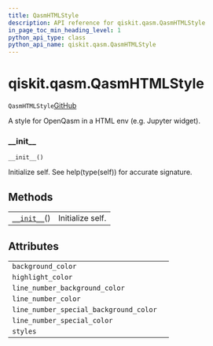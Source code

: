 ```yaml
---
title: QasmHTMLStyle
description: API reference for qiskit.qasm.QasmHTMLStyle
in_page_toc_min_heading_level: 1
python_api_type: class
python_api_name: qiskit.qasm.QasmHTMLStyle
---
```


<span id="qiskit-qasm-qasmhtmlstyle" />

# qiskit.qasm.QasmHTMLStyle

<span id="qiskit.qasm.QasmHTMLStyle" />

`QasmHTMLStyle`[GitHub](https://github.com/qiskit/qiskit/tree/stable/0.16/qiskit/qasm/pygments/lexer.py "view source code")

A style for OpenQasm in a HTML env (e.g. Jupyter widget).

### \_\_init\_\_

<span id="qiskit.qasm.QasmHTMLStyle.__init__" />

`__init__()`

Initialize self. See help(type(self)) for accurate signature.

## Methods

|                                                                                          |                  |
| ---------------------------------------------------------------------------------------- | ---------------- |
| [`__init__`](#qiskit.qasm.QasmHTMLStyle.__init__ "qiskit.qasm.QasmHTMLStyle.__init__")() | Initialize self. |

## Attributes

|                                        |   |
| -------------------------------------- | - |
| `background_color`                     |   |
| `highlight_color`                      |   |
| `line_number_background_color`         |   |
| `line_number_color`                    |   |
| `line_number_special_background_color` |   |
| `line_number_special_color`            |   |
| `styles`                               |   |

